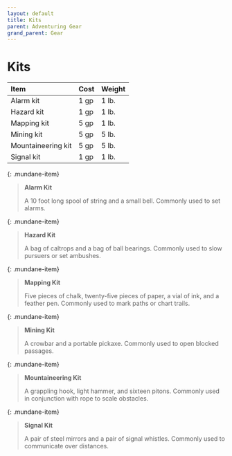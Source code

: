 ```yaml
---
layout: default
title: Kits
parent: Adventuring Gear
grand_parent: Gear
---
```


# Kits

| Item               | Cost | Weight |
| :----------------- | :--- | :----- |
| Alarm kit          | 1 gp | 1 lb.  |
| Hazard kit         | 1 gp | 1 lb.  |
| Mapping kit        | 5 gp | 1 lb.  |
| Mining kit         | 5 gp | 5 lb.  |
| Mountaineering kit | 5 gp | 5 lb.  |
| Signal kit         | 1 gp | 1 lb.  |


{: .mundane-item}
> **Alarm Kit**
> 
> A 10 foot long spool of string and a small bell. Commonly used to set alarms.

{: .mundane-item}
> **Hazard Kit**
> 
> A bag of caltrops and a bag of ball bearings. Commonly used to slow pursuers or set ambushes.

{: .mundane-item}
> **Mapping Kit**
> 
> Five pieces of chalk, twenty-five pieces of paper, a vial of ink, and a feather pen. Commonly used to mark paths or chart trails.

{: .mundane-item}
> **Mining Kit**
> 
> A crowbar and a portable pickaxe. Commonly used to open blocked passages.

{: .mundane-item}
> **Mountaineering Kit**
> 
> A grappling hook, light hammer, and sixteen pitons. Commonly used in conjunction with rope to scale obstacles.

{: .mundane-item}
> **Signal Kit**
> 
> A pair of steel mirrors and a pair of signal whistles. Commonly used to communicate over distances.


